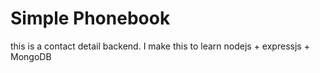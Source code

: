 # Simple Phonebook
 this is a contact detail backend. I make this to learn nodejs + expressjs + MongoDB

